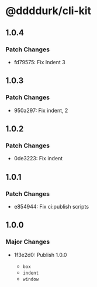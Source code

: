 # @ddddurk/cli-kit

## 1.0.4

### Patch Changes

- fd79575: Fix Indent 3

## 1.0.3

### Patch Changes

- 950a297: Fix indent, 2

## 1.0.2

### Patch Changes

- 0de3223: Fix indent

## 1.0.1

### Patch Changes

- e854944: Fix ci:publish scripts

## 1.0.0

### Major Changes

- 1f3e2d0: Publish 1.0.0

  - `box`
  - `indent`
  - `window`
